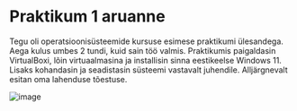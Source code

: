 # Praktikum 1 aruanne  

Tegu oli operatsioonisüsteemide kursuse esimese praktikumi ülesandega. Aega kulus umbes 2 tundi, kuid sain töö valmis. Praktikumis paigaldasin VirtualBoxi, lõin virtuaalmasina ja installisin sinna eestikeelse Windows 11. Lisaks kohandasin ja seadistasin süsteemi vastavalt juhendile. Alljärgnevalt esitan oma lahenduse tõestuse.

![image](https://github.com/user-attachments/assets/e7638484-cc61-43a2-a1d5-d85365dbf618)
